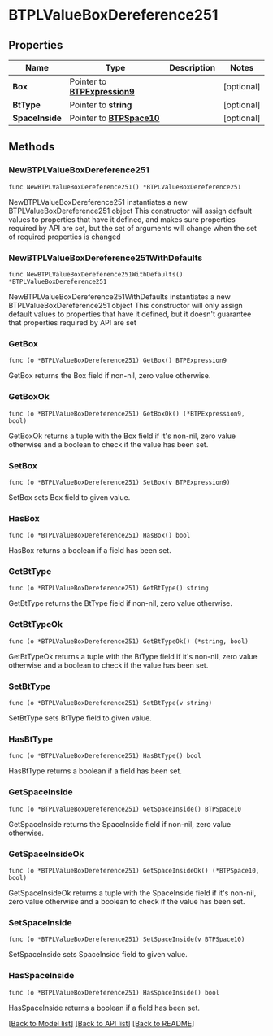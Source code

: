 # BTPLValueBoxDereference251

## Properties

Name | Type | Description | Notes
------------ | ------------- | ------------- | -------------
**Box** | Pointer to [**BTPExpression9**](BTPExpression9.md) |  | [optional] 
**BtType** | Pointer to **string** |  | [optional] 
**SpaceInside** | Pointer to [**BTPSpace10**](BTPSpace10.md) |  | [optional] 

## Methods

### NewBTPLValueBoxDereference251

`func NewBTPLValueBoxDereference251() *BTPLValueBoxDereference251`

NewBTPLValueBoxDereference251 instantiates a new BTPLValueBoxDereference251 object
This constructor will assign default values to properties that have it defined,
and makes sure properties required by API are set, but the set of arguments
will change when the set of required properties is changed

### NewBTPLValueBoxDereference251WithDefaults

`func NewBTPLValueBoxDereference251WithDefaults() *BTPLValueBoxDereference251`

NewBTPLValueBoxDereference251WithDefaults instantiates a new BTPLValueBoxDereference251 object
This constructor will only assign default values to properties that have it defined,
but it doesn't guarantee that properties required by API are set

### GetBox

`func (o *BTPLValueBoxDereference251) GetBox() BTPExpression9`

GetBox returns the Box field if non-nil, zero value otherwise.

### GetBoxOk

`func (o *BTPLValueBoxDereference251) GetBoxOk() (*BTPExpression9, bool)`

GetBoxOk returns a tuple with the Box field if it's non-nil, zero value otherwise
and a boolean to check if the value has been set.

### SetBox

`func (o *BTPLValueBoxDereference251) SetBox(v BTPExpression9)`

SetBox sets Box field to given value.

### HasBox

`func (o *BTPLValueBoxDereference251) HasBox() bool`

HasBox returns a boolean if a field has been set.

### GetBtType

`func (o *BTPLValueBoxDereference251) GetBtType() string`

GetBtType returns the BtType field if non-nil, zero value otherwise.

### GetBtTypeOk

`func (o *BTPLValueBoxDereference251) GetBtTypeOk() (*string, bool)`

GetBtTypeOk returns a tuple with the BtType field if it's non-nil, zero value otherwise
and a boolean to check if the value has been set.

### SetBtType

`func (o *BTPLValueBoxDereference251) SetBtType(v string)`

SetBtType sets BtType field to given value.

### HasBtType

`func (o *BTPLValueBoxDereference251) HasBtType() bool`

HasBtType returns a boolean if a field has been set.

### GetSpaceInside

`func (o *BTPLValueBoxDereference251) GetSpaceInside() BTPSpace10`

GetSpaceInside returns the SpaceInside field if non-nil, zero value otherwise.

### GetSpaceInsideOk

`func (o *BTPLValueBoxDereference251) GetSpaceInsideOk() (*BTPSpace10, bool)`

GetSpaceInsideOk returns a tuple with the SpaceInside field if it's non-nil, zero value otherwise
and a boolean to check if the value has been set.

### SetSpaceInside

`func (o *BTPLValueBoxDereference251) SetSpaceInside(v BTPSpace10)`

SetSpaceInside sets SpaceInside field to given value.

### HasSpaceInside

`func (o *BTPLValueBoxDereference251) HasSpaceInside() bool`

HasSpaceInside returns a boolean if a field has been set.


[[Back to Model list]](../README.md#documentation-for-models) [[Back to API list]](../README.md#documentation-for-api-endpoints) [[Back to README]](../README.md)


